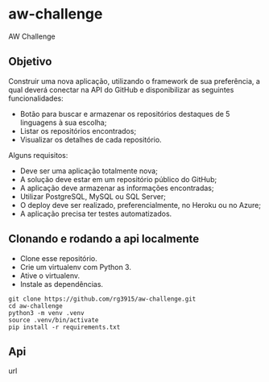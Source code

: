 # aw-challenge

AW Challenge

## Objetivo

Construir uma nova aplicação, utilizando o framework de sua preferência, a qual deverá conectar na API do GitHub e disponibilizar as seguintes funcionalidades:

- Botão para buscar e armazenar os repositórios destaques de 5 linguagens à sua escolha;
- Listar os repositórios encontrados;
- Visualizar os detalhes de cada repositório.

Alguns requisitos:

- Deve ser uma aplicação totalmente nova;
- A solução deve estar em um repositório público do GitHub;
- A aplicação deve armazenar as informações encontradas;
- Utilizar PostgreSQL, MySQL ou SQL Server;
- O deploy deve ser realizado, preferencialmente, no Heroku ou no Azure;
- A aplicação precisa ter testes automatizados.

## Clonando e rodando a api localmente

* Clone esse repositório.
* Crie um virtualenv com Python 3.
* Ative o virtualenv.
* Instale as dependências.

```
git clone https://github.com/rg3915/aw-challenge.git
cd aw-challenge
python3 -m venv .venv
source .venv/bin/activate
pip install -r requirements.txt
```

## Api

url